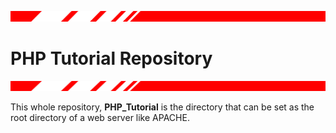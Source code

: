 ![Bar](https://github.com/AdmiJW/Items/blob/master/SeperatingBars/Horizontalbar_red.png?raw=true)
# PHP Tutorial Repository
![Bar](https://github.com/AdmiJW/Items/blob/master/SeperatingBars/Horizontalbar_red.png?raw=true)

This whole repository, __PHP_Tutorial__ is the directory that can be set as the root directory of a web server like APACHE.

